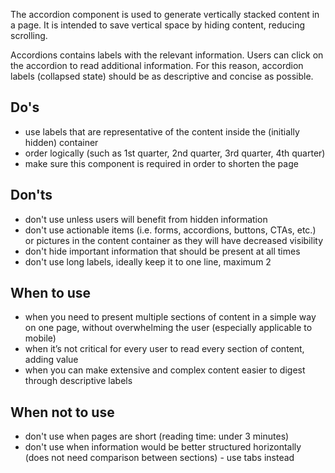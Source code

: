 The accordion component is used to generate vertically stacked content in a page. It is intended to save vertical space by hiding content, reducing scrolling.

Accordions contains labels with the relevant information. Users can click on the accordion to read additional information. For this reason, accordion labels (collapsed state) should be as descriptive and concise as possible.

## Do's

- use labels that are representative of the content inside the (initially hidden) container
- order logically (such as 1st quarter, 2nd quarter, 3rd quarter, 4th quarter)
- make sure this component is required in order to shorten the page

## Don'ts

- don't use unless users will benefit from hidden information
- don't use actionable items (i.e. forms, accordions, buttons, CTAs, etc.) or pictures in the content container as they will have decreased visibility
- don't hide important information that should be present at all times
- don't use long labels, ideally keep it to one line, maximum 2

## When to use

- when you need to present multiple sections of content in a simple way on one page, without overwhelming the user (especially applicable to mobile)
- when it’s not critical for every user to read every section of content, adding value
- when you can make extensive and complex content easier to digest through descriptive labels

## When not to use

- don't use when pages are short (reading time: under 3 minutes)
- don't use when information would be better structured horizontally (does not need comparison between sections) - use tabs instead
